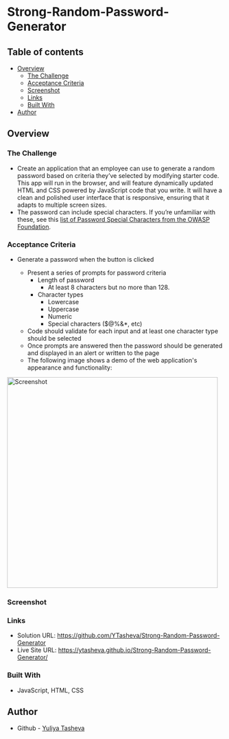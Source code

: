 # Strong-Random-Password-Generator

## Table of contents

- [Overview](#overview)
  - [The Challenge](#the-challenge)
  - [Acceptance Criteria](#acceptance-criteria)
  - [Screenshot](#screenshot)
  - [Links](#links)
  - [Built With](#built-with)
- [Author](#author)

## Overview

### The Challenge
  
-  Create an application that an employee can use to generate a random password based on criteria they’ve selected by modifying starter code. This app will run in the browser, and will feature dynamically updated HTML and CSS powered by JavaScript code that you write. It will have a clean and polished user interface that is responsive, ensuring that it adapts to multiple screen sizes.
-  The password can include special characters. If you’re unfamiliar with these, see this [list of Password Special Characters from the OWASP Foundation](https://www.owasp.org/index.php/Password_special_characters).
  
### Acceptance Criteria

* Generate a password when the button is clicked
  * Present a series of prompts for password criteria
    * Length of password
      * At least 8 characters but no more than 128.
    * Character types
      * Lowercase
      * Uppercase
      * Numeric
      * Special characters ($@%&*, etc)
  * Code should validate for each input and at least one character type should be selected
  * Once prompts are answered then the password should be generated and displayed in an alert or written to the page
 
  - The following image shows a demo of the web application's appearance and functionality:

<img width="491" alt="Screenshot" src="https://github.com/YTasheva/Strong-Random-Password-Generator/assets/148258557/c37bbd29-f1c0-4dd1-9816-64a761f8d8c8">

### Screenshot


### Links

- Solution URL: https://github.com/YTasheva/Strong-Random-Password-Generator
- Live Site URL: https://ytasheva.github.io/Strong-Random-Password-Generator/
  
### Built With

- JavaScript, HTML, CSS

## Author

- Github - [Yuliya Tasheva](https://github.com/YTasheva)
